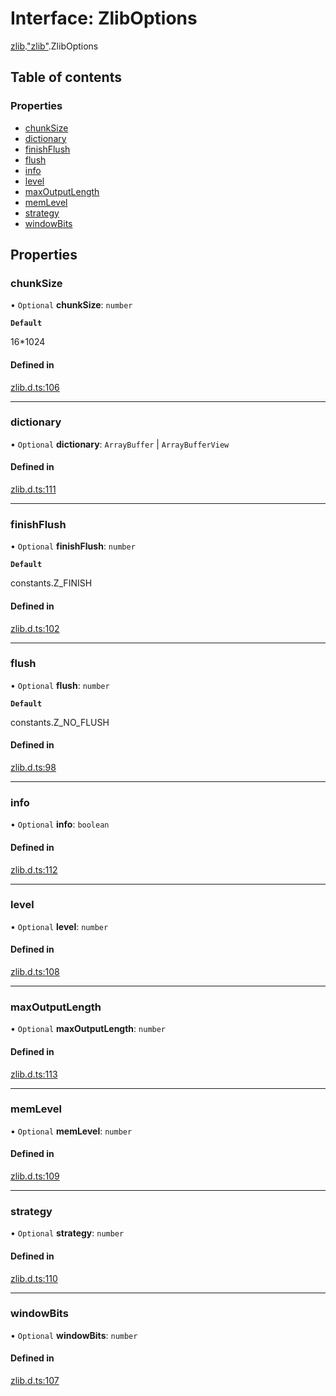 # Interface: ZlibOptions

[zlib](../modules/zlib.md).["zlib"](../modules/zlib._zlib_.md).ZlibOptions

## Table of contents

### Properties

- [chunkSize](zlib._zlib_.ZlibOptions.md#chunksize)
- [dictionary](zlib._zlib_.ZlibOptions.md#dictionary)
- [finishFlush](zlib._zlib_.ZlibOptions.md#finishflush)
- [flush](zlib._zlib_.ZlibOptions.md#flush)
- [info](zlib._zlib_.ZlibOptions.md#info)
- [level](zlib._zlib_.ZlibOptions.md#level)
- [maxOutputLength](zlib._zlib_.ZlibOptions.md#maxoutputlength)
- [memLevel](zlib._zlib_.ZlibOptions.md#memlevel)
- [strategy](zlib._zlib_.ZlibOptions.md#strategy)
- [windowBits](zlib._zlib_.ZlibOptions.md#windowbits)

## Properties

### chunkSize

• `Optional` **chunkSize**: `number`

**`Default`**

16*1024

#### Defined in

[zlib.d.ts:106](https://github.com/goodcodedev/bun-types/blob/8bd1b3a/zlib.d.ts#L106)

___

### dictionary

• `Optional` **dictionary**: `ArrayBuffer` \| `ArrayBufferView`

#### Defined in

[zlib.d.ts:111](https://github.com/goodcodedev/bun-types/blob/8bd1b3a/zlib.d.ts#L111)

___

### finishFlush

• `Optional` **finishFlush**: `number`

**`Default`**

constants.Z_FINISH

#### Defined in

[zlib.d.ts:102](https://github.com/goodcodedev/bun-types/blob/8bd1b3a/zlib.d.ts#L102)

___

### flush

• `Optional` **flush**: `number`

**`Default`**

constants.Z_NO_FLUSH

#### Defined in

[zlib.d.ts:98](https://github.com/goodcodedev/bun-types/blob/8bd1b3a/zlib.d.ts#L98)

___

### info

• `Optional` **info**: `boolean`

#### Defined in

[zlib.d.ts:112](https://github.com/goodcodedev/bun-types/blob/8bd1b3a/zlib.d.ts#L112)

___

### level

• `Optional` **level**: `number`

#### Defined in

[zlib.d.ts:108](https://github.com/goodcodedev/bun-types/blob/8bd1b3a/zlib.d.ts#L108)

___

### maxOutputLength

• `Optional` **maxOutputLength**: `number`

#### Defined in

[zlib.d.ts:113](https://github.com/goodcodedev/bun-types/blob/8bd1b3a/zlib.d.ts#L113)

___

### memLevel

• `Optional` **memLevel**: `number`

#### Defined in

[zlib.d.ts:109](https://github.com/goodcodedev/bun-types/blob/8bd1b3a/zlib.d.ts#L109)

___

### strategy

• `Optional` **strategy**: `number`

#### Defined in

[zlib.d.ts:110](https://github.com/goodcodedev/bun-types/blob/8bd1b3a/zlib.d.ts#L110)

___

### windowBits

• `Optional` **windowBits**: `number`

#### Defined in

[zlib.d.ts:107](https://github.com/goodcodedev/bun-types/blob/8bd1b3a/zlib.d.ts#L107)
